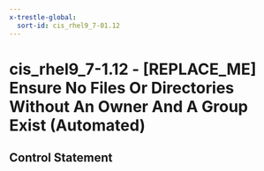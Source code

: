 ```yaml
---
x-trestle-global:
  sort-id: cis_rhel9_7-01.12
---
```


# cis_rhel9_7-1.12 - \[REPLACE_ME\] Ensure No Files Or Directories Without An Owner And A Group Exist (Automated)

## Control Statement
